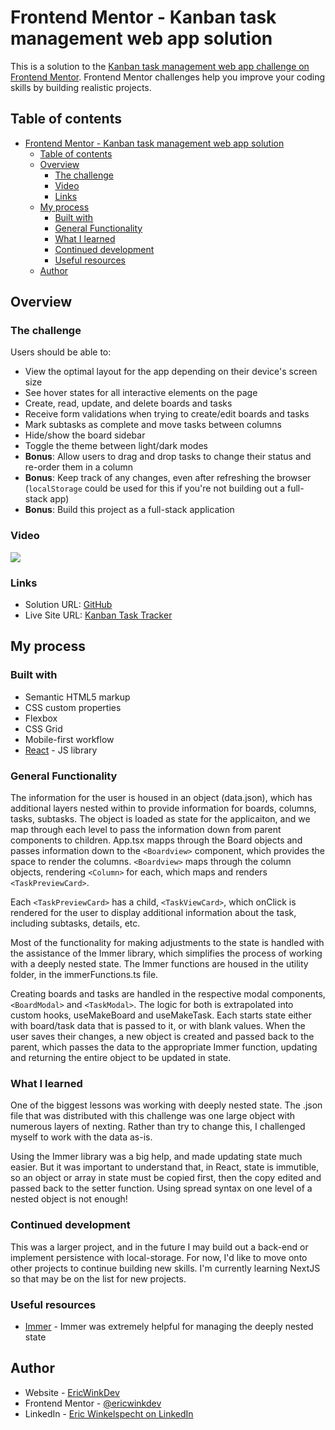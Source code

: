 # Frontend Mentor - Kanban task management web app solution

This is a solution to the [Kanban task management web app challenge on Frontend Mentor](https://www.frontendmentor.io/challenges/kanban-task-management-web-app-wgQLt-HlbB). Frontend Mentor challenges help you improve your coding skills by building realistic projects.

## Table of contents

- [Frontend Mentor - Kanban task management web app solution](#frontend-mentor---kanban-task-management-web-app-solution)
  - [Table of contents](#table-of-contents)
  - [Overview](#overview)
    - [The challenge](#the-challenge)
    - [Video](#video)
    - [Links](#links)
  - [My process](#my-process)
    - [Built with](#built-with)
    - [General Functionality](#general-functionality)
    - [What I learned](#what-i-learned)
    - [Continued development](#continued-development)
    - [Useful resources](#useful-resources)
  - [Author](#author)

## Overview

### The challenge

Users should be able to:

- View the optimal layout for the app depending on their device's screen size
- See hover states for all interactive elements on the page
- Create, read, update, and delete boards and tasks
- Receive form validations when trying to create/edit boards and tasks
- Mark subtasks as complete and move tasks between columns
- Hide/show the board sidebar
- Toggle the theme between light/dark modes
- **Bonus**: Allow users to drag and drop tasks to change their status and re-order them in a column
- **Bonus**: Keep track of any changes, even after refreshing the browser (`localStorage` could be used for this if you're not building out a full-stack app)
- **Bonus**: Build this project as a full-stack application

### Video

![](./screenshot.jpg)

### Links

- Solution URL: [GitHub](https://github.com/ericwink/kanban-app)
- Live Site URL: [Kanban Task Tracker](https://kanban-ericwinkdev.netlify.app/)

## My process

### Built with

- Semantic HTML5 markup
- CSS custom properties
- Flexbox
- CSS Grid
- Mobile-first workflow
- [React](https://reactjs.org/) - JS library

### General Functionality

The information for the user is housed in an object (data.json), which has additional layers nested within to provide information for boards, columns, tasks, subtasks. The object is loaded as state for the applicaiton, and we map through each level to pass the information down from parent components to children. App.tsx mapps through the Board objects and passes information down to the `<Boardview>` component, which provides the space to render the columns. `<Boardview>` maps through the column objects, rendering `<Column>` for each, which maps and renders `<TaskPreviewCard>`.

Each `<TaskPreviewCard>` has a child, `<TaskViewCard>`, which onClick is rendered for the user to display additional information about the task, including subtasks, details, etc.

Most of the functionality for making adjustments to the state is handled with the assistance of the Immer library, which simplifies the process of working with a deeply nested state. The Immer functions are housed in the utility folder, in the immerFunctions.ts file.

Creating boards and tasks are handled in the respective modal components, `<BoardModal>` and `<TaskModal>`. The logic for both is extrapolated into custom hooks, useMakeBoard and useMakeTask. Each starts state either with board/task data that is passed to it, or with blank values. When the user saves their changes, a new object is created and passed back to the parent, which passes the data to the appropriate Immer function, updating and returning the entire object to be updated in state.

### What I learned

One of the biggest lessons was working with deeply nested state. The .json file that was distributed with this challenge was one large object with numerous layers of nexting. Rather than try to change this, I challenged myself to work with the data as-is.

Using the Immer library was a big help, and made updating state much easier. But it was important to understand that, in React, state is immutible, so an object or array in state must be copied first, then the copy edited and passed back to the setter function. Using spread syntax on one level of a nested object is not enough!

### Continued development

This was a larger project, and in the future I may build out a back-end or implement persistence with local-storage. For now, I'd like to move onto other projects to continue building new skills. I'm currently learning NextJS so that may be on the list for new projects.

### Useful resources

- [Immer](https://immerjs.github.io/immer/) - Immer was extremely helpful for managing the deeply nested state

## Author

- Website - [EricWinkDev](https://www.ericwink.dev/)
- Frontend Mentor - [@ericwinkdev](https://www.frontendmentor.io/profile/ericwink)
- LinkedIn - [Eric Winkelspecht on LinkedIn](https://www.linkedin.com/in/eric-winkelspecht/)
